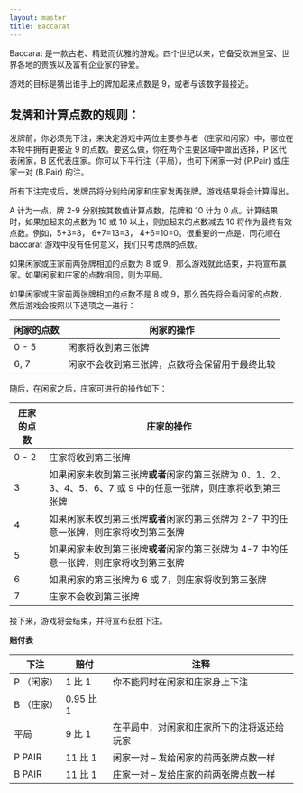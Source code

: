 ```yaml
---
layout: master
title: Baccarat 
---
```


Baccarat 是一款古老、精致而优雅的游戏。四个世纪以来，它备受欧洲皇室、世界各地的贵族以及富有企业家的钟爱。

游戏的目标是猜出谁手上的牌加起来点数是 9，或者与该数字最接近。

## 发牌和计算点数的规则：

发牌前，你必须先下注，来决定游戏中两位主要参与者（庄家和闲家）中，哪位在本轮中拥有更接近 9 的点数。要这么做，你在两个主要区域中做出选择，P 区代表闲家，B 区代表庄家。你可以下平行注（平局），也可下闲家一对 (P.Pair) 或庄家一对 (B.Pair) 的注。

所有下注完成后，发牌员将分别给闲家和庄家发两张牌。游戏结果将会计算得出。

A 计为一点，牌 2-9 分别按其数值计算点数，花牌和 10 计为 0 点。计算结果时，如果加起来的点数为 10 或 10 以上，则加起来的点数减去 10 将作为最终有效点数。例如，5+3=8， 6+7=13=3， 4+6=10=0。很重要的一点是，同花顺在 baccarat 游戏中没有任何意义，我们只考虑牌的点数。

如果闲家或庄家前两张牌相加的点数为 8 或 9，那么游戏就此结束，并将宣布赢家。如果闲家和庄家的点数相同，则为平局。

如果闲家或庄家前两张牌相加的点数不是 8 或 9，那么首先将会看闲家的点数，然后游戏会按照以下选项之一进行：

| 闲家的点数 | 闲家的操作                                     |
| ---------- | ---------------------------------------------- |
| 0 - 5      | 闲家将收到第三张牌                             |
| 6, 7       | 闲家不会收到第三张牌，点数将会保留用于最终比较 |

随后，在闲家之后，庄家可进行的操作如下：

| **庄家的点数** | **庄家的操作**                                               |
| -------------- | ------------------------------------------------------------ |
| 0 - 2          | 庄家将收到第三张牌                                           |
| 3              | 如果闲家未收到第三张牌**或者**闲家的第三张牌为 0、1、2、3、4、5、6、7 或 9 中的任意一张牌，则庄家将收到第三张牌 |
| 4              | 如果闲家未收到第三张牌**或者**闲家的第三张牌为 2-7 中的任意一张牌，则庄家将收到第三张牌 |
| 5              | 如果闲家未收到第三张牌**或者**闲家的第三张牌为 4-7 中的任意一张牌，则庄家将收到第三张牌 |
| 6              | 如果闲家的第三张牌为 6 或 7，则庄家将收到第三张牌            |
| 7              | 庄家不会收到第三张牌                                         |

接下来，游戏将会结束，并将宣布获胜下注。

**赔付表**

| 下注       | 赔付      | 注释                                       |
| ---------- | --------- | ------------------------------------------ |
| P （闲家） | 1 比 1    | 你不能同时在闲家和庄家身上下注             |
| B （庄家） | 0.95 比 1 |                                            |
| 平局       | 9 比 1    | 在平局中，对闲家和庄家所下的注将返还给玩家 |
| P PAIR     | 11 比 1   | 闲家一对 – 发给闲家的前两张牌点数一样      |
| B PAIR     | 11 比 1   | 庄家一对 – 发给庄家的前两张牌点数一样      |
